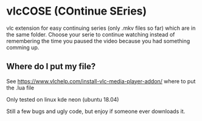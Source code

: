 # vlcCOSE (COntinue SEries)
vlc extension for easy continuing series (only .mkv files so far) which are in the same folder.
Choose your serie to continue watching instead of remembering the time you paused the video because you had something comming up. 

## Where do I put my file?
See https://www.vlchelp.com/install-vlc-media-player-addon/ where to put the .lua file

Only tested on linux kde neon (ubuntu 18.04)

Still a few bugs and ugly code, but enjoy if someone ever downloads it.
